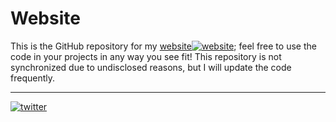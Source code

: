 # Website
This is the GitHub repository for my [website](https://gamer-xyz.ml/)[![website](https://api.iconify.design/ei:external-link.svg?color=%231da1f2)][2]; feel free to use the code in your projects in any way you see fit! This repository is not synchronized due to undisclosed reasons, but I will update the code frequently. 

[1]: http://www.twitter.com/itsgamerxyz
[2]: https://gamer-xyz.ml
[3]: https://www.facebook.com/nomi.vos

---

[![twitter](https://api.iconify.design/ri:twitter-fill.svg?color=%231da1f2)][1]

